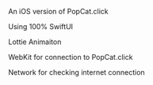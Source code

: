 An iOS version of PopCat.click

Using 100% SwiftUI

Lottie Animaiton

WebKit for connection to PopCat.click

Network for checking internet connection
